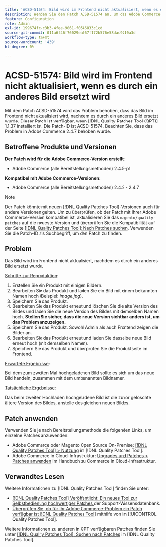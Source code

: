 ```yaml
---
title: 'ACSD-51574: Bild wird im Frontend nicht aktualisiert, wenn es durch ein anderes Bild ersetzt wird'
description: Wenden Sie den Patch ACSD-51574 an, um das Adobe Commerce-Problem zu beheben, bei dem das Bild nicht im Frontend aktualisiert wird, nachdem es durch ein anderes Bild ersetzt wurde.
feature: Configuration
role: Admin
exl-id: 199674fc-c3b3-4fee-9061-f0546833c1cd
source-git-commit: 011a6f46f76029eaf67f172b576e58dac9710a3d
workflow-type: tm+mt
source-wordcount: '439'
ht-degree: 0%

---
```


# ACSD-51574: Bild wird im Frontend nicht aktualisiert, wenn es durch ein anderes Bild ersetzt wird

Mit dem Patch ACSD-51574 wird das Problem behoben, dass das Bild im Frontend nicht aktualisiert wird, nachdem es durch ein anderes Bild ersetzt wurde. Dieser Patch ist verfügbar, wenn [!DNL Quality Patches Tool (QPT)] 1.1.37 installiert ist. Die Patch-ID ist ACSD-51574. Beachten Sie, dass das Problem in Adobe Commerce 2.4.7 behoben wurde.

## Betroffene Produkte und Versionen

**Der Patch wird für die Adobe Commerce-Version erstellt:**

* Adobe Commerce (alle Bereitstellungsmethoden) 2.4.5-p1

**Kompatibel mit Adobe Commerce-Versionen:**

* Adobe Commerce (alle Bereitstellungsmethoden) 2.4.2 - 2.4.7

>[!NOTE]
>
>Der Patch könnte mit neuen [!DNL Quality Patches Tool]-Versionen auch für andere Versionen gelten. Um zu überprüfen, ob der Patch mit Ihrer Adobe Commerce-Version kompatibel ist, aktualisieren Sie das `magento/quality-patches` auf die neueste Version und überprüfen Sie die Kompatibilität auf der Seite [[!DNL Quality Patches Tool]: Nach Patches suchen](https://experienceleague.adobe.com/tools/commerce-quality-patches/index.html?lang=de). Verwenden Sie die Patch-ID als Suchbegriff, um den Patch zu finden.

## Problem

Das Bild wird im Frontend nicht aktualisiert, nachdem es durch ein anderes Bild ersetzt wurde.

<u>Schritte zur Reproduktion</u>:

1. Erstellen Sie ein Produkt mit einigen Bildern.
1. Bearbeiten Sie das Produkt und laden Sie ein Bild mit einem bekannten Namen hoch (Beispiel: *image.jpg*).
1. Speichern Sie das Produkt.
1. Bearbeiten Sie das Produkt erneut und löschen Sie die alte Version des Bildes und laden Sie die neue Version des Bildes mit demselben Namen hoch. **Stellen Sie sicher, dass die neue Version sichtbar anders ist, um das Problem anzuzeigen.**
1. Speichern Sie das Produkt. Sowohl Admin als auch Frontend zeigen die Bilder an.
1. Bearbeiten Sie das Produkt erneut und laden Sie dasselbe neue Bild erneut hoch (mit demselben Namen).
1. Speichern Sie das Produkt und überprüfen Sie die Produktseite im Frontend.

<u>Erwartete Ergebnisse</u>:

Bei dem zum zweiten Mal hochgeladenen Bild sollte es sich um das neue Bild handeln, zusammen mit dem umbenannten Bildnamen.

<u>Tatsächliche Ergebnisse</u>:

Das beim zweiten Hochladen hochgeladene Bild ist die zuvor gelöschte ältere Version des Bildes, anstelle des gleichen neuen Bildes.

## Patch anwenden

Verwenden Sie je nach Bereitstellungsmethode die folgenden Links, um einzelne Patches anzuwenden:

* Adobe Commerce oder Magento Open Source On-Premise: [[!DNL Quality Patches Tool] > Nutzung](/help/tools/quality-patches-tool/usage.md) im [!DNL Quality Patches Tool].
* Adobe Commerce in Cloud-Infrastruktur: [Upgrades und Patches > Patches anwenden](https://experienceleague.adobe.com/docs/commerce-cloud-service/user-guide/develop/upgrade/apply-patches.html?lang=de) im Handbuch zu Commerce in Cloud-Infrastruktur.

## Verwandtes Lesen

Weitere Informationen zu [!DNL Quality Patches Tool] finden Sie unter:

* [[!DNL Quality Patches Tool] Veröffentlicht: Ein neues Tool zur Selbstbedienung hochwertiger Patches ](https://experienceleague.adobe.com/de/docs/commerce-operations/tools/quality-patches-tool/quality-patches-tool-to-self-serve-quality-patches) der Support-Wissensdatenbank.
* [Überprüfen Sie, ob für Ihr Adobe Commerce-Problem ein Patch verfügbar ist [!DNL Quality Patches Tool]](/help/tools/quality-patches-tool/patches-available-in-qpt/check-patch-for-magento-issue-with-magento-quality-patches.md) mithilfe von im [!UICONTROL Quality Patches Tool].


Weitere Informationen zu anderen in QPT verfügbaren Patches finden Sie unter [[!DNL Quality Patches Tool]: Suchen nach Patches](https://experienceleague.adobe.com/tools/commerce-quality-patches/index.html?lang=de) im [!DNL Quality Patches Tool].

